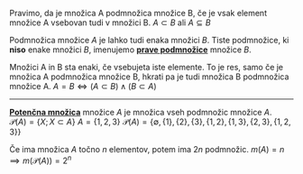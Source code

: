 Pravimo, da je množica A podmnožica množice B, če je vsak element množice A vsebovan tudi v množici B.
$A \subset B$ ali $A \subseteq B$

Podmnožica množice $A$ je lahko tudi enaka množici $B$.
Tiste podmnožice, ki **niso** enake množici $B$, imenujemo <u>**prave podmnožice**</u> množice $B$.

Množici A in B sta enaki, če vsebujeta iste elemente. To je res, samo če je množica A podmnožica množice B, hkrati pa je tudi množica B podmnožica množice A.
$A = B \iff (A \subset B) \land (B \subset A)$
***
<u>**Potenčna množica**</u> množice $A$ je množica vseh podmnožic množice $A$.
$\mathcal{P}(A) = \{X; X \subset A\}$
$A = \{1, 2, 3\}$
$\mathcal{P}(A) = \{ \emptyset, \{1\}, \{2\}, \{3\}, \{1, 2\}, \{1, 3\}, \{2, 3\}, \{1, 2, 3\} \}$

Če ima množica $A$ točno $n$ elementov, potem ima $2n$ podmnožic.
$m(A) = n \implies m(\mathcal{P}(A)) = 2^n$